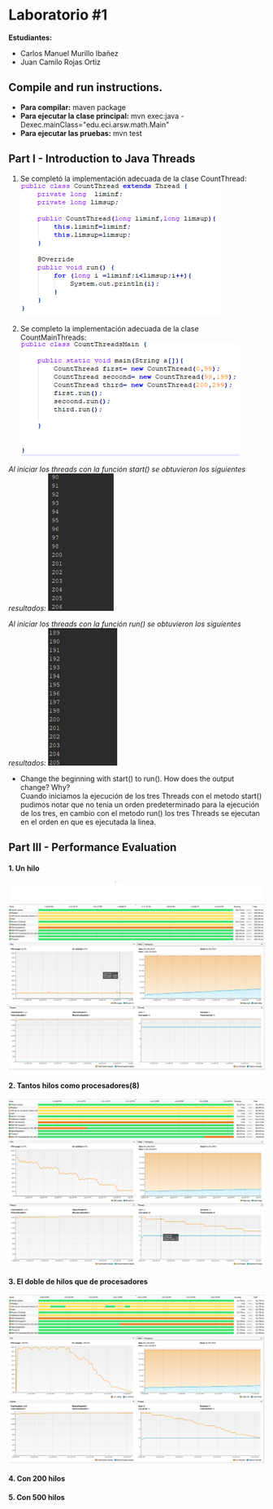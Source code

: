 # Laboratorio #1

**Estudiantes:** 
+ Carlos Manuel Murillo Ibañez
+ Juan Camilo Rojas Ortiz

## Compile and run instructions.
+ **Para compilar:** maven package
+ **Para ejecutar la clase principal:** mvn exec:java -Dexec.mainClass="edu.eci.arsw.math.Main"
+ **Para ejecutar las pruebas:** mvn test


## Part I - Introduction to Java Threads
1. Se completó la implementación adecuada de la clase CountThread: 
![](img/CountThread.png)

2. Se completo la implementación adecuada de la clase CountMainThreads: 
![](img/CountMainThreads.png)

_Al iniciar los threads con la función start() se obtuvieron los siguientes resultados:_
![](img/start.png)

_Al iniciar los threads con la función run() se obtuvieron los siguientes resultados:_
![](img/run.png)

+ Change the beginning with start() to run(). How does the output change? Why?  
Cuando iniciamos la ejecución de los tres Threads con el metodo start() pudimos 
notar que no tenia un orden predeterminado para la ejecución de los tres, en cambio 
con el metodo run() los tres Threads se ejecutan en el orden en que es ejecutada la linea.

## Part III - Performance Evaluation

#### 1. Un hilo

![](img/oneThread1.png)
![](img/oneThread.png)

#### 2. Tantos hilos como procesadores(8)

![](img/eighthThread1.png)
![](img/eighthThread.png)

#### 3. El doble de hilos que de procesadores

![](img/doubleThread1.png)
![](img/doubleThread.png)

#### 4. Con 200 hilos

#### 5. Con 500 hilos